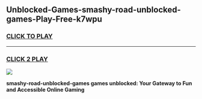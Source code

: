 
## Unblocked-Games-smashy-road-unblocked-games-Play-Free-k7wpu
<h3>
<a href="https://premium76.site?title=smashy-road-unblocked-games&ref=20M">CLICK TO PLAY</a></h3>
<hr>

<h3>
<a href="https://premium76.site?title=smashy-road-unblocked-games&ref=20M">CLICK 2 PLAY</a>
  
</h3>

<a href="https://premium76.site?title=smashy-road-unblocked-games&ref=19M"><img src="https://clearcache.store/games.png"></a>


**smashy-road-unblocked-games games unblocked: Your Gateway to Fun and Accessible Online Gaming**
